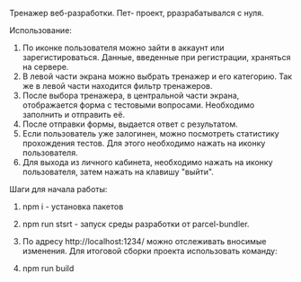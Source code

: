 Тренажер веб-разработки. Пет- проект, рразрабатывался с нуля.

Использование:
1. По иконке пользователя можно зайти в аккаунт или зарегистироваться. Данные, введенные при регистрации, храняться на сервере.
2. В левой части экрана можно выбрать тренажер и его категорию. Так же в левой части находится фильтр тренажеров.
3. После выбора тренажера, в центральной части экрана, отображается форма с тестовыми вопросами. Необходимо заполнить и отправить её. 
4. После отправки формы, выдается ответ с результатом.
5. Если пользователь уже залогинен, можно посмотреть статистику прохождения тестов. Для этого необходимо нажать на иконку пользователя.
6. Для выхода из личного кабинета, необходимо нажать на иконку пользователя, затем нажать на клавишу "выйти". 

Шаги для начала работы:

1. npm i - установка пакетов
2. npm run stsrt - запуск среды разработки от parcel-bundler.
3. По адресу http://localhost:1234/ можно отслеживать вносимые изменения.
Для итоговой сборки проекта использовать команду:

1. npm run build
